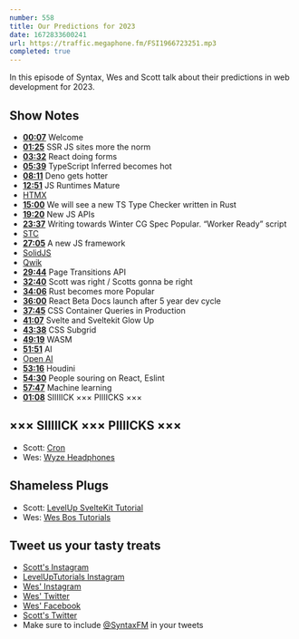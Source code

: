 ```yaml
---
number: 558
title: Our Predictions for 2023
date: 1672833600241
url: https://traffic.megaphone.fm/FSI1966723251.mp3
completed: true
---
```


In this episode of Syntax, Wes and Scott talk about their predictions in web development for 2023.

## Show Notes

* **[00:07](#t=00:07)** Welcome
* **[01:25](#t=01:25)** SSR JS sites more the norm
* **[03:32](#t=03:32)** React doing forms
* **[05:39](#t=05:39)** TypeScript Inferred becomes hot
* **[08:11](#t=08:11)** Deno gets hotter
* **[12:51](#t=12:51)** JS Runtimes Mature
* [HTMX](https://htmx.org/)
* **[15:00](#t=15:00)** We will see a new TS Type Checker written in Rust
* **[19:20](#t=19:20)** New JS APIs
* **[23:37](#t=23:37)** Writing towards Winter CG Spec Popular. “Worker Ready” script
* [STC](https://github.com/dudykr/stc)
* **[27:05](#t=27:05)** A new JS framework
* [SolidJS](https://www.solidjs.com/)
* [Qwik](https://qwik.builder.io/)
* **[29:44](#t=29:44)** Page Transitions API
* **[32:40](#t=32:40)** Scott was right / Scotts gonna be right
* **[34:06](#t=34:06)** Rust becomes more Popular
* **[36:00](#t=36:00)** React Beta Docs launch after 5 year dev cycle
* **[37:45](#t=37:45)** CSS Container Queries in Production
* **[41:07](#t=41:07)** Svelte and Sveltekit Glow Up
* **[43:38](#t=43:38)** CSS Subgrid
* **[49:19](#t=49:19)** WASM
* **[51:51](#t=51:51)** AI
* [Open AI](https://openai.com)
* **[53:16](#t=53:16)** Houdini
* **[54:30](#t=54:30)** People souring on React, Eslint
* **[57:47](#t=57:47)** Machine learning
* **[01:08](#t=01:08)** SIIIIICK ××× PIIIICKS ×××

## ××× SIIIIICK ××× PIIIICKS ×××

* Scott: [Cron](https://cron.com/)
* Wes: [Wyze Headphones](https://www.amazon.com/Noise-Cancelling-Headphones-Cancellation-High-fidelity-Transparency/dp/B08KHTJL1F/ref=sr_1_3?crid=2PDA69WRWMFXJ&keywords=wyze+headphones&qid=1671480346&sprefix=wyze+headphones%2Caps%2C102&sr=8-3)

## Shameless Plugs

* Scott: [LevelUp SvelteKit Tutorial](https://levelup.video/tutorials/sveltekit)
* Wes: [Wes Bos Tutorials](https://wesbos.com/courses)

## Tweet us your tasty treats

* [Scott's Instagram](https://www.instagram.com/stolinski/)
* [LevelUpTutorials Instagram](https://www.instagram.com/LevelUpTutorials/)
* [Wes' Instagram](https://www.instagram.com/wesbos/)
* [Wes' Twitter](https://twitter.com/wesbos)
* [Wes' Facebook](https://www.facebook.com/wesbos.developer)
* [Scott's Twitter](https://twitter.com/stolinski)
* Make sure to include [@SyntaxFM](https://twitter.com/SyntaxFM) in your tweets
